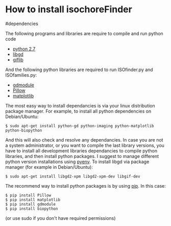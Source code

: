 
How to install isochoreFinder
======================

#dependencies

The following programs and libraries are require to compile and run python code

* [python 2.7](https://www.python.org/downloads/)
* [libgd](http://libgd.bitbucket.org/)
* [giflib](http://sourceforge.net/projects/giflib/)

And the following python libraries are required to run ISOfinder.py and ISOfamilies.py:

* [gdmodule](https://github.com/Solomoriah/gdmodule)
* [Pillow](http://python-pillow.github.io/)
* [matplotlib](http://matplotlib.org/)

The most easy way to install dependancies is via your linux distribution package manager. For example, to install all python dependencies on Debian/Ubuntu:

```
$ sudo apt-get install python-gd python-imaging python-matplotlib python-biopython
```

And this will also check and resolve any dependancies. In case you are not a system administrator, or you want to compile the last library versions, you have to install all development libraries dependancies to compile python libraries, and then install python packages. I suggest to manage different python version installations using [pyenv](https://github.com/yyuu/pyenv). To install libgd via package manager (for example in Debian/Ubuntu):

```
$ sudo apt-get install libgd2-xpm libgd2-xpm-dev libgif-dev
```

The recommend way to install python packages is by using [pip](http://dubroy.com/blog/so-you-want-to-install-a-python-package/). In this case:

```
$ pip install Pillow
$ pip install matplotlib
$ pip install gdmodule
$ pip install biopython

```
(or use sudo if you don't have required permissions)


